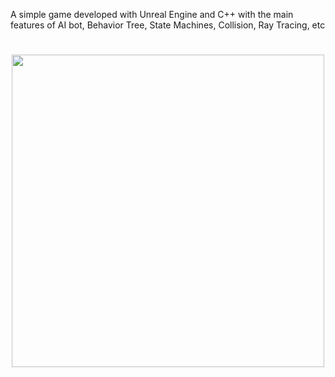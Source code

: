 A simple game developed with Unreal Engine and C++ with the main features of AI bot, Behavior Tree, State Machines, Collision, Ray Tracing, etc 

<h1 align="center">
<img src="Screenshots/31_05_2020_02_04_52-1.jpeg"
    height="500">
</h1>